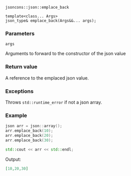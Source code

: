 ```
jsoncons::json::emplace_back

template<class... Args>
json_type& emplace_back(Args&&... args);
```

### Parameters

    args 
Arguments to forward to the constructor of the json value

### Return value

A reference to the emplaced json value.

### Exceptions

Throws `std::runtime_error` if not a json array.

### Example

```c++
json arr = json::array();
arr.emplace_back(10);
arr.emplace_back(20);
arr.emplace_back(30);

std::cout << arr << std::endl;
```
Output:

```json
[10,20,30]
```

